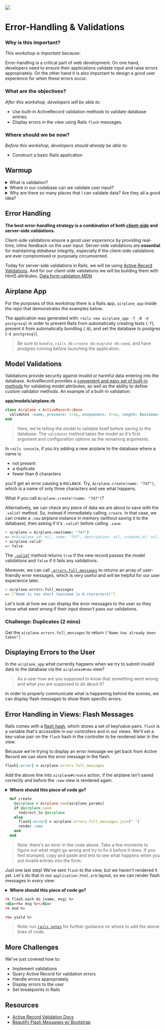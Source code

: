 ![](https://ga-dash.s3.amazonaws.com/production/assets/logo-9f88ae6c9c3871690e33280fcf557f33.png)

# Error-Handling & Validations

### Why is this important?
<!-- framing the "why" in big-picture/real world examples -->
*This workshop is important because:*

Error-handling is a critical part of web development. On one hand, developers need to ensure their applications validate input and raise errors appropriately. On the other hand it is also important to design a good user experience for when these errors occur.

### What are the objectives?
<!-- specific/measurable goal for students to achieve -->
*After this workshop, developers will be able to:*

- Use built-in ActiveRecord validation methods to validate database entries.
- Display errors in the view using Rails `flash` messages.


### Where should we be now?
<!-- call out the skills that are prerequisites -->
*Before this workshop, developers should already be able to:*

- Construct a basic Rails application

## Warmup

<details>
  <summary>What is validation?</summary>
  <br>
  <p>Validation is the process of checking to make sure any user input is of the proper type and format.</p>
</details>

<details>
  <summary>Where in our codebase can we validate user input?</summary>
  <br>
  <p>Developers can add validation handling on the client-side, at the model, and in the actual database.</p>
</details>

<details>
  <summary>Why are there so many places that I can validate data? Are they all a good idea?</summary>
  <br>
  <p>Validation on the client-side is built to improve user experience. When a user fills out a form improperly, we should let them know immediately, rather than waiting for a full HTTP request/response to process.</p>
  <p>Validation at the model-level allows the application to prevent access to the database if the data isn't formatted correctly.</p>
  <p>Validation in the database is helpful if several different applications are using the same database and might have different standards of validation.</p>
  <a href="http://guides.rubyonrails.org/active_record_validations.html#why-use-validations-questionmark">Source</a>
</details>

## Error Handling

**The best error-handling strategy is a combination of both [client-side](https://developer.mozilla.org/en-US/docs/Web/Guide/HTML/Forms/Data_form_validation) and server-side validations.**

Client-side validations ensure a good *user experience* by providing real-time, inline feedback on the user input. Server-side validations are **essential** for maintaining *database integrity*, especially if the client-side validations are ever compromised or purposely circumvented.

Today for server-side validations in Rails, we will be using [Active Record Validations](http://guides.rubyonrails.org/active_record_validations.html). And for our client-side validations we will be building them with html5 attributes. [Data form validation MDN](https://developer.mozilla.org/en-US/docs/Web/Guide/HTML/Forms/Data_form_validation)

## Airplane App

For the purposes of this workshop there is a Rails app, `airplane_app` inside the repo that demonstrates the examples below.

The application was generated with: `rails new airplane_app -T -B -d postgresql` in order to prevent Rails from automatically creating tests (`-T`), prevent it from automatically bundling (`-B`), and set the database to postgres (`-d postgresql`).

>Be sure to `bundle`, `rails db:create db:migrate db:seed`, and have postgres running before launching the application.

## Model Validations

Validations provide security against invalid or harmful data entering into the database. ActiveRecord provides a [convenient and easy set of built-in methods](http://guides.rubyonrails.org/active_record_validations.html) for validating model attributes, as well as the ability to define custom validator methods. An example of a built-in validation:

**app/models/airplane.rb**

```ruby
class Airplane < ActiveRecord::Base
  validates :name, presence: true, uniqueness: true, length: {minimum: 6}
end
```

>Here, we're telling the model to validate itself before saving to the database. The `validates` method takes the model as it's first argument and configuration options as the remaining arguments.

In `rails console`, if you try adding a new airplane to the database where a name is

* not present
* a duplicate
* fewer than 6 characters

you'll get an error causing a `ROLLBACK`. Try, `Airplane.create(name: "747")`, which is a name of only three characters and see what happens.

What if you call `Airplane.create!(name: "747")`?

Alternatively, we can check any piece of data we are about to save with the `.valid?` method. So, instead if immediately calling`.create`. In that case, we can create a `.new` airplane instance in memory (without saving it to the database), then asking if it's `.valid?` before calling `.save`.

```bash
> airplane = Airplane.new(name: "747")
=> #<Airplane id: nil, name: "747", description: nil, created_at: nil, updated_at: nil>
> airplane.valid?
=> false
```

The [`.valid?`](http://guides.rubyonrails.org/active_record_validations.html#valid-questionmark-and-invalid-questionmark) method returns `true` if the new record passes the model validations and `false` if it fails any validations.

Moreover, we can call [`.errors.full_messages`](http://guides.rubyonrails.org/active_record_validations.html#errors-add) to returns an array of user-friendly error messages, which is very useful and will be helpful for our user experience later.

```bash
> airplane.errors.full_messages
=> ["Name is too short (minimum is 6 characters)"]
```

Let's look at how we can display the error messages to the user so they know what went wrong if their input doesn't pass our validations.

### Challenge: Duplicates (2 mins)

Get the `airplane.errors.full_messages` to return `["Name has already been taken"]`

## Displaying Errors to the User

In the `airplane_app` what currently happens when we try to submit invalid data to the database via the `airplanes#new` view?

> As a user how are you supposed to know that something went wrong and what you are supposed to do about it?

In order to properly communicate what is happening behind the scenes, we can display flash messages to show them specific errors.

## Error Handling in Views: Flash Messages

Rails comes with a [flash hash](http://api.rubyonrails.org/classes/ActionDispatch/Flash.html), which stores a set of key/value pairs. `flash` is a variable that's accessible in our controllers and in our views. We'll set a key-value pair on the `flash` hash in the controller to be rendered later in the view.

Because we're trying to display an error message we get back from Active Record we can store the error message in the flash.

```ruby
flash[:error] = airplane.errors.full_messages
```

Add the above line into `airplane#create` action, if the airplane isn't saved correctly and before the `:new` view is rendered again.

<details>
  <summary><strong>Where should this piece of code go?</strong></summary>
  <br>
  <p> **app/controllers/airplanes_controller.rb** </p>
</details>

```ruby
  def create
    @airplane = Airplane.new(airplane_params)
    if @airplane.save
      redirect_to @airplane
    else
      flash[:error] = airplane.errors.full_messages.join(" ")
      render :new
    end
  end
```
>Note: there's an error in the code above. Take a few moments to figure out what might go wrong and try to fix it before it does. If you feel stumped, copy and paste and test to see what happens when you put invalid entries into the form.


Just one last step! We've sent `flash` to the view, but we haven't rendered it yet. Let's do that in our `application.html.erb` layout, so we can render flash messages in *every* view:

<details>
  <summary><strong>Where should this piece of code go?</strong></summary>
  <br>
  <p> **app/views/layouts/application.html.erb** </p>
</details>

```html
<% flash.each do |name, msg| %>
<div><%= msg %></div>
<% end %>

<%= yield %>
```

> Note: run [`rails notes`](http://guides.rubyonrails.org/command_line.html#notes) for further guidance on where to add the above lines of code.

## More Challenges

We've just covered how to:

* Implement validations
* Query Active Record for validation errors
* Handle errors appropriately
* Display errors to the user
* Set breakpoints in Rails

## Resources

* [Active Record Validation Docs](http://guides.rubyonrails.org/active_record_validations.html)
* [Beautify Flash Messages w/ Bootstrap](https://coderwall.com/p/jzofog/ruby-on-rails-flash-messages-with-bootstrap)
